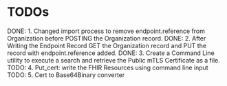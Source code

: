 # TODOs

DONE: 1. Changed import process to remove endpoint.reference from Organization before POSTING the Organization record. 
DONE: 2. After Writing the Endpoint Record GET the Organization record and PUT the record with endpoint.reference added.
DONE: 3. Create a Command Line utility to execute a search and retrieve the Public mTLS Certificate as a file.
TODO: 4. Put_cert: write the FHIR Resources using command line input
TODO: 5. Cert to Base64Binary converter


